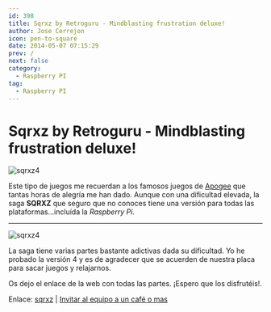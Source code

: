 ```yaml
---
id: 398
title: Sqrxz by Retroguru - Mindblasting frustration deluxe! 
author: Jose Cerrejon
icon: pen-to-square
date: 2014-05-07 07:15:29
prev: /
next: false
category:
  - Raspberry PI
tag:
  - Raspberry PI
---
```


# Sqrxz by Retroguru - Mindblasting frustration deluxe! 

![sqrxz4](/images/2014/05/sqrxz4_01.png)

Este tipo de juegos me recuerdan a los famosos juegos de [Apogee](http://es.wikipedia.org/wiki/Apogee_Software) que tantas horas de alegría me han dado. Aunque con una dificultad elevada, la saga **SQRXZ** que seguro que no conoces tiene una versión para todas las plataformas...incluída la *Raspberry Pi*.

- - -
![sqrxz4](/images/2014/05/sqrxz4_02.png)

La saga tiene varias partes bastante adictivas dada su dificultad. Yo he probado la versión 4 y es de agradecer que se acuerden de nuestra placa para sacar juegos y relajarnos.

Os dejo el enlace de la web con todas las partes. ¡Espero que los disfrutéis!.

Enlace: [sqrxz](http://www.sqrxz.de/) | [Invitar al equipo a un café o mas](http://www.sqrxz.de/coffee/)